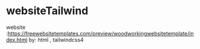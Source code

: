 # websiteTailwind
website :https://freewebsitetemplates.com/preview/woodworkingwebsitetemplate/index.html
by: html , tailwindcss4
